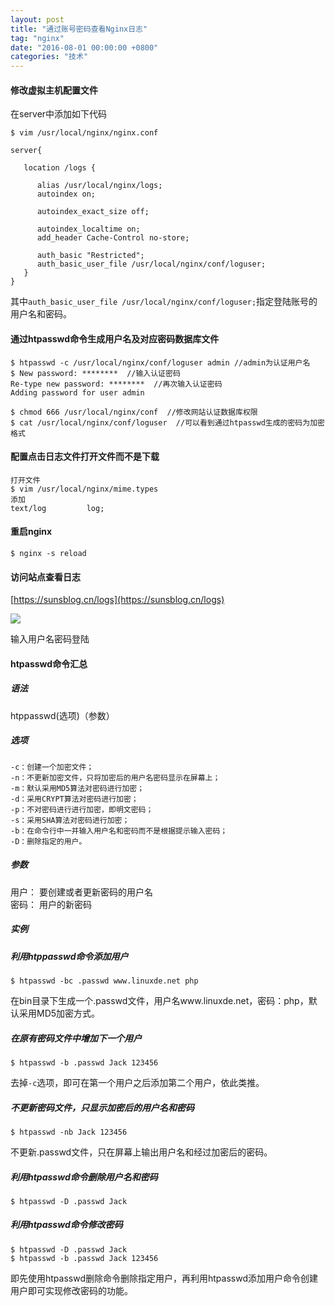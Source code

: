 ```yaml
---
layout: post
title: "通过账号密码查看Nginx日志"
tag: "nginx"
date: "2016-08-01 00:00:00 +0800"
categories: "技术"
---
```


#### 修改虚拟主机配置文件

在server中添加如下代码

```
$ vim /usr/local/nginx/nginx.conf

server{

   location /logs {

      alias /usr/local/nginx/logs;
      autoindex on;

      autoindex_exact_size off;

      autoindex_localtime on;
      add_header Cache-Control no-store;

      auth_basic "Restricted";
      auth_basic_user_file /usr/local/nginx/conf/loguser;
   }
}
```

<!--more--> 

其中`auth_basic_user_file /usr/local/nginx/conf/loguser;`指定登陆账号的用户名和密码。

#### 通过htpasswd命令生成用户名及对应密码数据库文件  

```
$ htpasswd -c /usr/local/nginx/conf/loguser admin //admin为认证用户名
$ New password: ********  //输入认证密码 
Re-type new password: ********  //再次输入认证密码
Adding password for user admin

$ chmod 666 /usr/local/nginx/conf  //修改网站认证数据库权限 
$ cat /usr/local/nginx/conf/loguser  //可以看到通过htpasswd生成的密码为加密格式 
```

#### 配置点击日志文件打开文件而不是下载
```
打开文件 
$ vim /usr/local/nginx/mime.types
添加 
text/log         log;
```

#### 重启nginx

```
$ nginx -s reload
```

#### 访问站点查看日志

[https://sunsblog.cn/logs](https://sunsblog.cn/logs)

![](http://7xsbgk.com1.z0.glb.clouddn.com/logsLand.png?imageView2/0/q/75|watermark/2/text/U3VuJ3MgQmxvZw==/font/5a6L5L2T/fontsize/280/fill/I0Y2MEU1Mg==/dissolve/100/gravity/SouthEast/dx/10/dy/10|imageslim)

输入用户名密码登陆

#### htpasswd命令汇总  

##### 语法

htppasswd(选项)（参数）

##### 选项

```
-c：创建一个加密文件； 
-n：不更新加密文件，只将加密后的用户名密码显示在屏幕上； 
-m：默认采用MD5算法对密码进行加密； 
-d：采用CRYPT算法对密码进行加密； 
-p：不对密码进行进行加密，即明文密码； 
-s：采用SHA算法对密码进行加密； 
-b：在命令行中一并输入用户名和密码而不是根据提示输入密码； 
-D：删除指定的用户。
```

##### 参数

用户： 要创建或者更新密码的用户名  
密码： 用户的新密码

##### 实例  

##### 利用htppasswd命令添加用户

```
$ htpasswd -bc .passwd www.linuxde.net php
```

在bin目录下生成一个.passwd文件，用户名www.linuxde.net，密码：php，默认采用MD5加密方式。

##### 在原有密码文件中增加下一个用户

```
$ htpasswd -b .passwd Jack 123456
```

去掉`-c`选项，即可在第一个用户之后添加第二个用户，依此类推。

##### 不更新密码文件，只显示加密后的用户名和密码

```
$ htpasswd -nb Jack 123456
```

不更新.passwd文件，只在屏幕上输出用户名和经过加密后的密码。

##### 利用htpasswd命令删除用户名和密码

```
$ htpasswd -D .passwd Jack
```

##### 利用htpasswd命令修改密码

```
$ htpasswd -D .passwd Jack 
$ htpasswd -b .passwd Jack 123456
```

即先使用htpasswd删除命令删除指定用户，再利用htpasswd添加用户命令创建用户即可实现修改密码的功能。
